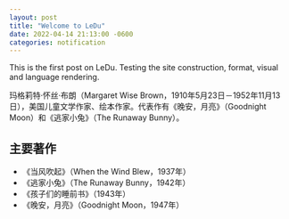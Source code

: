 ```yaml
---
layout: post
title: "Welcome to LeDu"
date: 2022-04-14 21:13:00 -0600
categories: notification
---
```



This is the first post on LeDu. Testing the site construction, format, visual and language rendering. 

玛格莉特·怀丝·布朗（Margaret Wise Brown，1910年5月23日－1952年11月13日），美国儿童文学作家、绘本作家。代表作有《晚安，月亮》（Goodnight Moon）和《逃家小兔》（The Runaway Bunny）。

## 主要著作
- 《当风吹起》（When the Wind Blew，1937年）
- 《逃家小兔》（The Runaway Bunny，1942年）
- 《孩子们的睡前书》（1943年）
- 《晚安，月亮》（Goodnight Moon，1947年）

